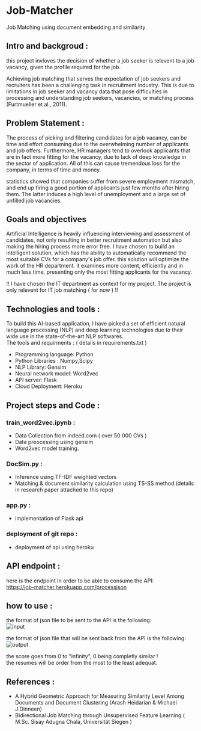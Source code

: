 # Job-Matcher
Job Matching using document embedding and similarity

## Intro and backgroud :
this project invloves the decision of whether a job seeker is relevent to a job vacancy, given the profile required for the job.

Achieving job matching that serves the expectation of job seekers and recruiters has been a challenging task in recruitment industry. 
This is due to limitations in job seeker and vacancy data that pose difficulties in processing and understanding 
job seekers, vacancies, or matching process (Furtmueller et al., 2011).

## Problem Statement :
The process of picking and filtering candidates for a job vacancy, can be time and effort consuming due to the overwhelming
number of applicants and job offers. Furthermore, HR managers tend to overlook applicants that are in fact more fitting for the vacancy, due to lack of deep knowledge in the sector of application. All of this can cause tremendous loss for the company, in terms of time and money.

statistics showed that companies suffer from severe employment mismatch, and end up firing a good portion of applicants just few months after hiring them. The latter induces a high level of unemployment and a large set of unfilled job vacancies.

## Goals and objectives
Artificial Intelligence is heavily influencing interviewing and assessment of candidates, not only 
resulting in better recruitment automation but also making the hiring process more error free.
I have chosen to build an intelligent solution, which has the ability to automatically recommend the most suitable CVs for 
a company's job offer.
this solution will optimize the work of the HR department. it examines more content, efficiently and in much less time, presenting 
only the most fitting applicants for the vacancy.  

!! I have chosen the IT department as context for my project. The project is only relevent for IT job matching ( for now ) !!

## Technologies and tools :
To build this AI-based application, I have picked a set of efficient natural language processing (NLP) and deep learning 
technologies due to their wide use in the state-of-the-art NLP softwares.   
The tools and requirments : ( details in requirements.txt )
- Programming language: Python
- Python Libraries : Numpy,Scipy
- NLP Library: Gensim
- Neural network model: Word2vec
- API server: Flask 
- Cloud Deployment: Heroku

## Project steps and Code :
### train_word2vec.ipynb :
 - Data Collection from indeed.com ( over 50 000 CVs )
 - Data preocessing using gensim
 - Word2vec model training.
### DocSim.py :
 - Inference using TF-IDF weighted vectors
 - Matching & document similarity calculation using TS-SS method (details in research paper attached to this repo)
### app.py :
 - implementation of Flask api 
### deployment of git repo :
 - deployment of api using heroku
## API endpoint :
here is the endpoint In order to be able to consume the API:  
https://job-matcher.herokuapp.com/processjson
## how to use :
the format of json file to be sent to the API is the following:   
![input](https://user-images.githubusercontent.com/38895133/57663354-32b10a00-75e3-11e9-9424-7e0503ca7142.PNG)   
    
the format of json file that will be sent back from the API is the following:   
![output](https://user-images.githubusercontent.com/38895133/57663356-32b10a00-75e3-11e9-8c88-d5fc6b13a98c.PNG)   
   
the score goes from 0 to "infinity", 0 being completly similar !   
the resumes will be order from the most to the least adequat.



## References :
- A Hybrid Geometric Approach for Measuring Similarity Level Among Documents and Document Clustering (Arash Heidarian & Michael J.Dinneen)
- Bidirectional Job Matching through Unsupervised Feature Learning ( M.Sc. Sisay Adugna Chala, Universität Siegen )

